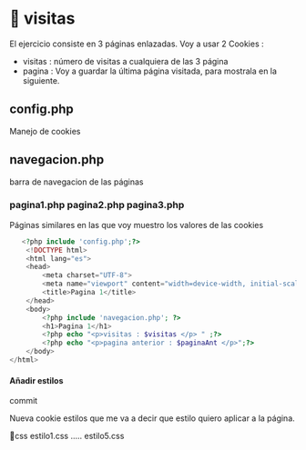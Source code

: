 # 📁 visitas

El ejercicio consiste en 3 páginas enlazadas. Voy a usar 2 Cookies :

- visitas : número de visitas a cualquiera de las 3 página
- pagina : Voy a guardar la última página visitada, para mostrala en la siguiente.

## config.php

Manejo de cookies

## navegacion.php 

barra de navegacion de las páginas

### pagina1.php pagina2.php pagina3.php

Páginas similares en las que voy muestro los valores de las cookies

```php	
   <?php include 'config.php';?>
    <!DOCTYPE html>
    <html lang="es">
    <head>
        <meta charset="UTF-8">
        <meta name="viewport" content="width=device-width, initial-scale=1.0">
        <title>Pagina 1</title>
    </head>
    <body>
        <?php include 'navegacion.php'; ?>
        <h1>Pagina 1</h1>
        <?php echo "<p>visitas : $visitas </p> " ;?>
        <?php echo "<p>pagina anterior : $paginaAnt </p>";?>
    </body>
</html>
```
#### Añadir estilos

commit 

Nueva cookie estilos que me va a decir que estilo quiero aplicar a la página.

📁css  estilo1.css ..... estilo5.css